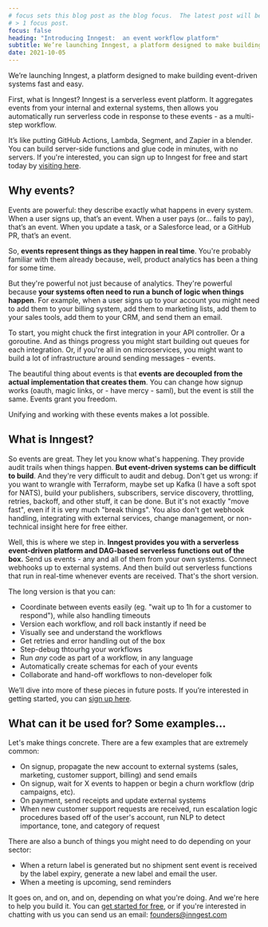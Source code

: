 ```yaml
---
# focus sets this blog post as the blog focus.  The latest post will be focused if there's
# > 1 focus post.
focus: false
heading: "Introducing Inngest:  an event workflow platform"
subtitle: We’re launching Inngest, a platform designed to make building event-driven systems fast and easy.
date: 2021-10-05
---
```



<div className="blog--callout">

We’re launching Inngest, a platform designed to make building event-driven systems fast and easy.

First, what is Inngest?  Inngest is a serverless event platform.  It aggregates events from your internal and external systems, then allows you automatically run serverless code in response to these events - as a multi-step workflow.  

It’s like putting GitHub Actions, Lambda, Segment, and Zapier in a blender.  You can build server-side functions and glue code in minutes, with no servers.  If you're interested, you can sign up to Inngest for free and start today by [visiting here](https://app.inngest.com/register).

</div>

## Why events?

Events are powerful: they describe exactly what happens in every system.  When a user signs up, that’s an event.  When a user pays (or... fails to pay), that’s an event.  When you update a task, or a Salesforce lead, or a GitHub PR, that’s an event.

So, **events represent things as they happen in real time**.  You're probably familiar with them already because, well, product analytics has been a thing for some time.

But they're powerful not just because of analytics.  They're powerful because **your systems often need to run a bunch of logic when things happen**.  For example, when a user signs up to your account you might need to add them to your billing system, add them to marketing lists, add them to your sales tools, add them to your CRM, and send them an email.

To start, you might chuck the first integration in your API controller.  Or a goroutine.  And as things progress you might start building out queues for each integration.  Or, if you're all in on microservices, you might want to build a lot of infrastructure around sending messages - events.

The beautiful thing about events is that **events are decoupled from the actual implementation that creates them**.  You can change how signup works (oauth, magic links, or - have mercy - saml), but the event is still the same.  Events grant you freedom.

Unifying and working with these events makes a lot possible.

## What is Inngest?

So events are great.  They let you know what's happening.  They provide audit trails when things happen.  **But event-driven systems can be difficult to build**.  And they're very difficult to audit and debug.  Don't get us wrong:  if you want to wrangle with Terraform, maybe set up Kafka (I have a soft spot for NATS), build your publishers, subscribers, service discovery, throttling, retries, backoff, and other stuff, it can be done. But it's not exactly "move fast", even if it is very much "break things".  You also don't get webhook handling, integrating with external services, change management, or non-technical insight here for free either.

Well, this is where we step in.  **Inngest provides you with a serverless event-driven platform and DAG-based serverless functions out of the box.**  Send us events - any and all of them from your own systems.  Connect webhooks up to external systems.  And then build out serverless functions that run in real-time whenever events are received.  That's the short version.

The long version is that you can:

- Coordinate between events easily (eg. "wait up to 1h for a customer to respond"), while also handling timeouts
- Version each workflow, and roll back instantly if need be
- Visually see and understand the workflows
- Get retries and error handling out of the box
- Step-debug thtourhg your workflows
- Run _any_ code as part of a workflow, in any language
- Automatically create schemas for each of your events
- Collaborate and hand-off workflows to non-developer folk

We’ll dive into more of these pieces in future posts.  If you’re interested in getting started, you can [sign up here](https://app.inngest.com/register).

## What can it be used for?  Some examples…

Let's make things concrete.  There are a few examples that are extremely common:

- On signup, propagate the new account to external systems (sales, marketing, customer support, billing) and send emails
- On signup, wait for X events to happen or begin a churn workflow (drip campaigns, etc).
- On payment, send receipts and update external systems
- When new customer support requests are received, run escalation logic procedures based off of the user's account, run NLP to detect importance, tone, and category of request

There are also a bunch of things you might need to do depending on your sector:

* When a return label is generated but no shipment sent event is received by the label expiry, generate a new label and email the user.
* When a meeting is upcoming, send reminders

It goes on, and on, and on, depending on what you're doing.  And we're here to help you build it.  You can [get started for free](https://app.inngest.com/register), or if you're interested in chatting with us you can send us an email: <a href="mailto:founders@inngest.com">founders@inngest.com</a>
